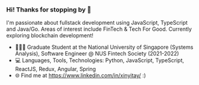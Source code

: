 ### Hi! Thanks for stopping by 👋

I'm passionate about fullstack development using JavaScript, TypeScript and Java/Go. Areas of interest include FinTech & Tech For Good. Currently exploring blockchain development!

- 👩🏻‍💻  Graduate Student at the National University of Singapore (Systems Analysis), Software Engineer @ NUS Fintech Society (2021-2022)
- :computer: Languages, Tools, Technologies: Python, JavaScript, TypeScript, ReactJS, Redux, Angular, Spring
- :globe_with_meridians: Find me at https://www.linkedin.com/in/xinyitay/ :)

<!--
**xinyitay/xinyitay** is a ✨ _special_ ✨ repository because its `README.md` (this file) appears on your GitHub profile.

Here are some ideas to get you started:

- 🔭 I’m currently working on ...
- 🌱 I’m currently learning ...
- 👯 I’m looking to collaborate on ...
- 🤔 I’m looking for help with ...
- 💬 Ask me about ...
- 📫 How to reach me: ...
- 😄 Pronouns: ...
- ⚡ Fun fact: ...

-->
